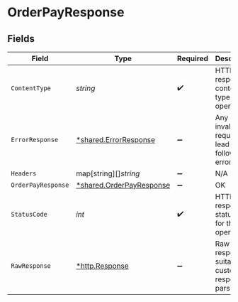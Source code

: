 # OrderPayResponse


## Fields

| Field                                                                      | Type                                                                       | Required                                                                   | Description                                                                |
| -------------------------------------------------------------------------- | -------------------------------------------------------------------------- | -------------------------------------------------------------------------- | -------------------------------------------------------------------------- |
| `ContentType`                                                              | *string*                                                                   | :heavy_check_mark:                                                         | HTTP response content type for this operation                              |
| `ErrorResponse`                                                            | [*shared.ErrorResponse](../../../pkg/models/shared/errorresponse.md)       | :heavy_minus_sign:                                                         | Any bad or invalid request will lead to following error object             |
| `Headers`                                                                  | map[string][]*string*                                                      | :heavy_minus_sign:                                                         | N/A                                                                        |
| `OrderPayResponse`                                                         | [*shared.OrderPayResponse](../../../pkg/models/shared/orderpayresponse.md) | :heavy_minus_sign:                                                         | OK                                                                         |
| `StatusCode`                                                               | *int*                                                                      | :heavy_check_mark:                                                         | HTTP response status code for this operation                               |
| `RawResponse`                                                              | [*http.Response](https://pkg.go.dev/net/http#Response)                     | :heavy_minus_sign:                                                         | Raw HTTP response; suitable for custom response parsing                    |